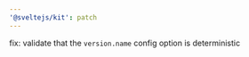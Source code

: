 ```yaml
---
'@sveltejs/kit': patch
---
```


fix: validate that the `version.name` config option is deterministic
